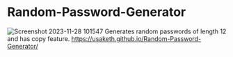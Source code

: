 # Random-Password-Generator
![Screenshot 2023-11-28 101547](https://github.com/usaketh/Random-Password-Generator/assets/64151405/8a463716-1293-4ead-8033-b3643b5d7b88)
Generates random passwords of length 12 and has copy feature.
https://usaketh.github.io/Random-Password-Generator/
